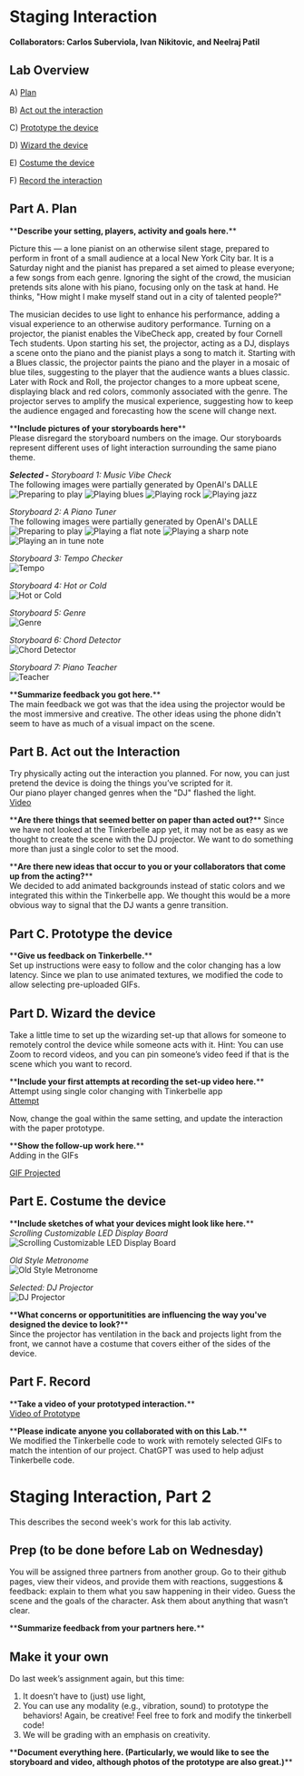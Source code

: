 

# Staging Interaction

**Collaborators: Carlos Suberviola, Ivan Nikitovic, and Neelraj Patil**
<!---
In the original stage production of Peter Pan, Tinker Bell was represented by a darting light created by a small handheld mirror off-stage, reflecting a little circle of light from a powerful lamp. Tinkerbell communicates her presence through this light to the other characters. See more info [here](https://en.wikipedia.org/wiki/Tinker_Bell). 

There is no actor that plays Tinkerbell--her existence in the play comes from the interactions that the other characters have with her.

For lab this week, we draw on this and other inspirations from theatre to stage interactions with a device where the main mode of display/output for the interactive device you are designing is lighting. You will plot the interaction with a storyboard, and use your computer and a smartphone to experiment with what the interactions will look and feel like. 

_Make sure you read all the instructions and understand the whole of the laboratory activity before starting!_



## Prep

### To start the semester, you will need:
1. Read about Git [here](https://git-scm.com/book/en/v2/Getting-Started-What-is-Git%3F).
2. Set up your own Github "Lab Hub" repository to keep all you work in record by [following these instructions](https://github.com/FAR-Lab/Developing-and-Designing-Interactive-Devices/blob/2021Fall/readings/Submitting%20Labs.md).
3. Set up the README.md for your Hub repository (for instance, so that it has your name and points to your own Lab 1) and [learn how to](https://guides.github.com/features/mastering-markdown/) organize and post links to your submissions on your README.md so we can find them easily.


### For this lab, you will need:
1. Paper
2. Markers/ Pens
3. Scissors
4. Smart Phone -- The main required feature is that the phone needs to have a browser and display a webpage.
5. Computer -- We will use your computer to host a webpage which also features controls.
6. Found objects and materials -- You will have to costume your phone so that it looks like some other devices. These materials can include doll clothes, a paper lantern, a bottle, human clothes, a pillow case, etc. Be creative!

### Deliverables for this lab are: 
1. 7 Storyboards
1. 3 Sketches/photos of costumed devices
1. Any reflections you have on the process
1. Video sketch of 3 prototyped interactions
1. Submit the items above in the lab1 folder of your class [Github page], either as links or uploaded files. Each group member should post their own copy of the work to their own Lab Hub, even if some of the work is the same from each person in the group.

### The Report
This README.md page in your own repository should be edited to include the work you have done (the deliverables mentioned above). Following the format below, you can delete everything but the headers and the sections between the **stars**. Write the answers to the questions under the starred sentences. Include any material that explains what you did in this lab hub folder, and link it in your README.md for the lab.
!--->
## Lab Overview

A) [Plan](#part-a-plan) 

B) [Act out the interaction](#part-b-act-out-the-interaction) 

C) [Prototype the device](#part-c-prototype-the-device)

D) [Wizard the device](#part-d-wizard-the-device) 

E) [Costume the device](#part-e-costume-the-device)

F) [Record the interaction](#part-f-record)


## Part A. Plan 


\*\***Describe your setting, players, activity and goals here.**\*\*

Picture this — a lone pianist on an otherwise silent stage, prepared to perform in front of a small audience at a local New York City bar. It is a Saturday night and the pianist has prepared a set aimed to please everyone; a few songs from each genre. Ignoring the sight of the crowd, the musician pretends sits alone with his piano, focusing only on the task at hand. He thinks, "How might I make myself stand out in a city of talented people?"

The musician decides to use light to enhance his performance, adding a visual experience to an otherwise auditory performance. Turning on a projector, the pianist enables the VibeCheck app, created by four Cornell Tech students. Upon starting his set, the projector, acting as a DJ, displays a scene onto the piano and the pianist plays a song to match it. Starting with a Blues classic, the projector paints the piano and the player in a mosaic of blue tiles, suggesting to the player that the audience wants a blues classic. Later with Rock and Roll, the projector changes to a more upbeat scene, displaying black and red colors, commonly associated with the genre. The projector serves to amplify the musical experience, suggesting how to keep the audience engaged and forecasting how the scene will change next.

\*\***Include pictures of your storyboards here**\*\*  
Please disregard the storyboard numbers on the image. Our storyboards represent different uses of light interaction surrounding the same piano theme. 

***Selected -** Storyboard 1: Music Vibe Check* \
The following images were partially generated by OpenAI's DALLE \
![Preparing to play](/Lab%201/storyboards/vibe-check/initial.png)
![Playing blues](/Lab%201/storyboards/vibe-check/blues.png)
![Playing rock](/Lab%201/storyboards/vibe-check/rocknroll.png)
![Playing jazz](/Lab%201/storyboards/vibe-check/jazz.png)

*Storyboard 2: A Piano Tuner* \
The following images were partially generated by OpenAI's DALLE \
![Preparing to play](/Lab%201/storyboards/tuner/complete/preparing.png)
![Playing a flat note](/Lab%201/storyboards/tuner/complete/flat.png)
![Playing a sharp note](/Lab%201/storyboards/tuner/complete/sharp.png)
![Playing an in tune note](/Lab%201/storyboards/tuner/complete/perfect.png)

*Storyboard 3: Tempo Checker*  
![Tempo](/Lab%201/storyboards/IMG_2105.jpeg)

*Storyboard 4: Hot or Cold*  
![Hot or Cold](/Lab%201/storyboards/IMG_2104.jpeg)  

*Storyboard 5: Genre*  
![Genre](/Lab%201/storyboards/genre.jpeg)  

*Storyboard 6: Chord Detector*  
![Chord Detector](/Lab%201/storyboards/chord.jpeg)  

*Storyboard 7: Piano Teacher*  
![Teacher](/Lab%201/storyboards/teacher.jpg)  

\*\***Summarize feedback you got here.**\*\*  
The main feedback we got was that the idea using the projector would be the most immersive and creative. The other ideas using the phone didn't seem to have as much of a visual impact on the scene.

## Part B. Act out the Interaction

Try physically acting out the interaction you planned. For now, you can just pretend the device is doing the things you’ve scripted for it.  
Our piano player changed genres when the "DJ" flashed the light.  
[Video](https://drive.google.com/file/d/1n2bn9h6-RctrIRcpJd2N5-sUjcy3IfTY/view?usp=drivesdk)



\*\***Are there things that seemed better on paper than acted out?**\*\*
Since we have not looked at the Tinkerbelle app yet, it may not be as easy as we thought to create the scene with the DJ projector. We want to do something more than just a single color to set the mood.

\*\***Are there new ideas that occur to you or your collaborators that come up from the acting?**\*\*  
We decided to add animated backgrounds instead of static colors and we integrated this within the Tinkerbelle app. We thought this would be a more obvious way to signal that the DJ wants a genre transition.  



## Part C. Prototype the device

<!-- You will be using your smartphone as a stand-in for the device you are prototyping. You will use the browser of your smart phone to act as a “light” and use a remote control interface to remotely change the light on that device. 

Code for the "Tinkerbelle" tool, and instructions for setting up the server and your phone are [here](https://github.com/FAR-Lab/tinkerbelle).

We invented this tool for this lab! 

If you run into technical issues with this tool, you can also use a light switch, dimmer, etc. that you can can manually or remotely control. -->

\*\***Give us feedback on Tinkerbelle.**\*\* \
Set up instructions were easy to follow and the color changing has a low latency. Since we plan to use animated textures, we modified the code to allow selecting pre-uploaded GIFs.

## Part D. Wizard the device
Take a little time to set up the wizarding set-up that allows for someone to remotely control the device while someone acts with it. Hint: You can use Zoom to record videos, and you can pin someone’s video feed if that is the scene which you want to record. 

\*\***Include your first attempts at recording the set-up video here.**\*\*
Attempt using single color changing with Tinkerbelle app  
 [Attempt](https://drive.google.com/file/d/1Dx2rSeveBNBlT-BBi9_VxBzZMMlvx_eq/view?usp=drivesdkx)  


Now, change the goal within the same setting, and update the interaction with the paper prototype. 

\*\***Show the follow-up work here.**\*\*  
Adding in the GIFs  

[GIF Projected](https://drive.google.com/file/d/1Qc-t5EvsV8UDbPcp2JdbQyVkc1g_9kw_/view?usp=sharing)  


## Part E. Costume the device


\*\***Include sketches of what your devices might look like here.**\*\* \
*Scrolling Customizable LED Display Board*\
![Scrolling Customizable LED Display Board](/Lab%201/storyboards/costumes/led.png)   

*Old Style Metronome*\
![Old Style Metronome](/Lab%201/storyboards/costumes/metronome.png)   

*Selected: DJ Projector*  
![DJ Projector](/Lab%201/storyboards/costumes/dj.jpg) 

\*\***What concerns or opportunitities are influencing the way you've designed the device to look?**\*\* \
Since the projector has ventilation in the back and projects light from the front, we cannot have a costume that covers either of the sides of the device.


## Part F. Record

\*\***Take a video of your prototyped interaction.**\*\*  
[Video of Prototype](https://drive.google.com/file/d/1r2ackO6KHVYIbQu3fWM3Rz4h4dXIjIj_/view?usp=sharing)  



\*\***Please indicate anyone you collaborated with on this Lab.**\*\* \
We modified the Tinkerbelle code to work with remotely selected GIFs to match the intention of our project. ChatGPT was used to help adjust Tinkerbelle code.



# Staging Interaction, Part 2 

This describes the second week's work for this lab activity.


## Prep (to be done before Lab on Wednesday)

You will be assigned three partners from another group. Go to their github pages, view their videos, and provide them with reactions, suggestions & feedback: explain to them what you saw happening in their video. Guess the scene and the goals of the character. Ask them about anything that wasn’t clear. 

\*\***Summarize feedback from your partners here.**\*\*

## Make it your own

Do last week’s assignment again, but this time: 
1) It doesn’t have to (just) use light, 
2) You can use any modality (e.g., vibration, sound) to prototype the behaviors! Again, be creative! Feel free to fork and modify the tinkerbell code! 
3) We will be grading with an emphasis on creativity. 

\*\***Document everything here. (Particularly, we would like to see the storyboard and video, although photos of the prototype are also great.)**\*\*
